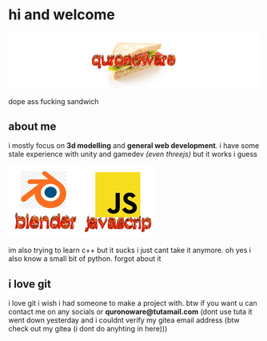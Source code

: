 <h1>hi and welcome</h1>
<img src="https://github.com/quronoware/quronoware/blob/main/content/sandwich.gif?raw=true">
<p>dope ass fucking sandwich</p>

<h2>about me</h2>
<p>i mostly focus on <b>3d modelling</b> and <b>general web development</b>. i have some stale experience with unity and gamedev <i>(even threejs)</i> but it works i guess</p>
<div style="display: inline-block;">
  <img src="https://github.com/quronoware/quronoware/blob/main/content/blend.gif?raw=true">
  <img src="https://github.com/quronoware/quronoware/blob/main/content/scrip.gif?raw=true">
</div>
<p>im also trying to learn c++ but it sucks i just cant take it anymore. oh yes i also know a small bit of python. forgot about it</p>
<h2>i love git</h2>
<p>i love git i wish i had someone to make a project with. btw if you want u can contact me on any socials or <b>quronoware@tutamail.com</b> (dont use tuta it went down yesterday and i couldnt verify my gitea email address (btw check out my gitea (i dont do anyhting in here)))</p>
